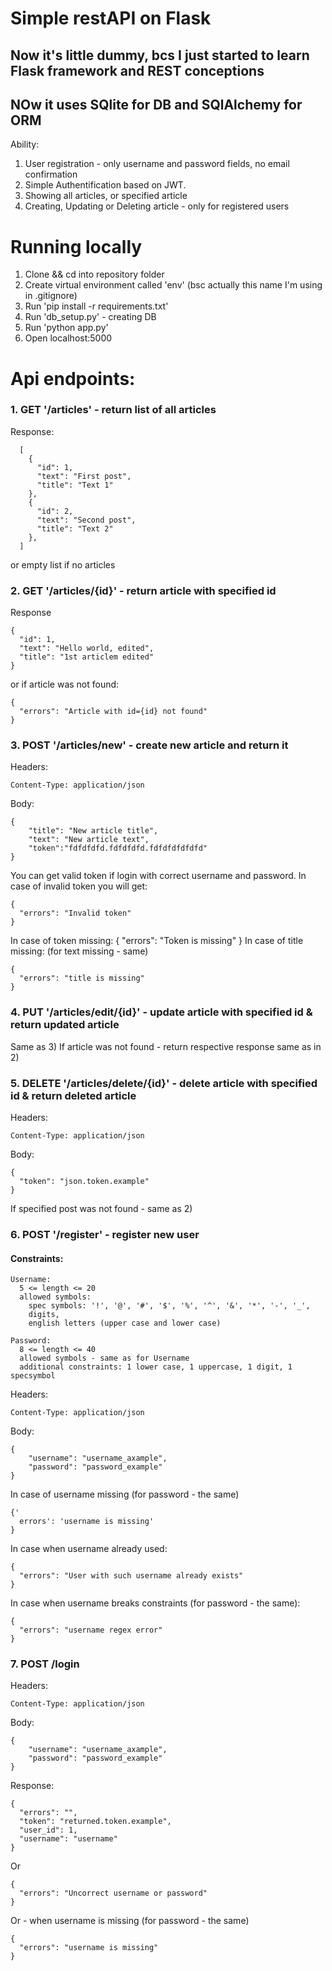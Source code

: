 # Simple restAPI on Flask

## Now it's little dummy, bcs I just started to learn Flask framework and REST conceptions
## NOw it uses SQlite for DB and SQlAlchemy for ORM
Ability:
1. User registration - only username and password fields, no email confirmation
2. Simple Authentification based on JWT.
3. Showing all articles, or specified article
4. Creating, Updating or Deleting article - only for registered users 

# Running locally
1. Clone && cd into repository folder
2. Create virtual environment called 'env' (bsc actually this name I'm using in .gitignore)
3. Run 'pip install -r requirements.txt'
4. Run 'db_setup.py' - creating DB
5. Run 'python app.py'
5. Open localhost:5000


# Api endpoints:

### 1. GET '/articles'  -  return list of all articles
Response:
```
  [
    {
      "id": 1,
      "text": "First post",
      "title": "Text 1"
    },
    {
      "id": 2,
      "text": "Second post",
      "title": "Text 2"
    },
  ]
```
or empty list if no articles

### 2. GET '/articles/**{id}**' - return article with specified id
Response
```
{
  "id": 1,
  "text": "Hello world, edited",
  "title": "1st articlem edited"
}
```
or if article was not found:
```
{
  "errors": "Article with id={id} not found"
}
```
### 3. POST '/articles/new' - create new article and return it
Headers:
```
Content-Type: application/json
```
Body:
```
{
	"title": "New article title",
	"text": "New article text",
	"token":"fdfdfdfd.fdfdfdfd.fdfdfdfdfdfd"
}
```
You can get valid token if login with correct username and password.
In case of invalid token you will get:
```
{
  "errors": "Invalid token"
}
```
In case of token missing:
{
  "errors": "Token is missing"
}
In case of title missing:  (for text missing - same)
```
{
  "errors": "title is missing"
}
```
### 4. PUT '/articles/edit/**{id}**' - update article with specified id & return updated article
Same as 3)
If article was not found - return respective response same as in 2)
### 5. DELETE '/articles/delete/**{id}**' - delete article with specified id & return deleted article
Headers:
```
Content-Type: application/json
```
Body:
```
{
  "token": "json.token.example"
}
```
If specified post was not found - same as 2)
### 6. POST '/register'  - register new user
#### Constraints:
```
Username:
  5 <= length <= 20
  allowed symbols:
    spec symbols: '!', '@', '#', '$', '%', '^', '&', '*', '-', '_',
    digits,
    english letters (upper case and lower case)

Password:
  8 <= length <= 40
  allowed symbols - same as for Username
  additional constraints: 1 lower case, 1 uppercase, 1 digit, 1 specsymbol
```
Headers:
```
Content-Type: application/json
```
Body:
```
{
	"username": "username_axample",
	"password": "password_example"
}
```
In case of username missing (for password - the same) 
```
{'
  errors': 'username is missing'
}
```
In case when username already used:
```
{
  "errors": "User with such username already exists"
}
```
In case when username breaks constraints (for password - the same):
```
{
  "errors": "username regex error"
}
```
### 7. POST /login
Headers:
```
Content-Type: application/json
```
Body:
```
{
	"username": "username_axample",
	"password": "password_example"
}
```
Response:
```
{
  "errors": "",
  "token": "returned.token.example",
  "user_id": 1,
  "username": "username"
}
```
Or
```
{
  "errors": "Uncorrect username or password"
}
```
Or - when username is missing (for password - the same)
```
{
  "errors": "username is missing"
}
```